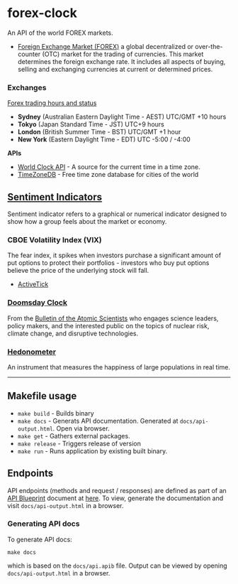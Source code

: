 # forex-clock
An API of the world FOREX markets.

- [Foreign Exchange Market (FOREX)](https://en.wikipedia.org/wiki/Foreign_exchange_market)
a global decentralized or over-the-counter (OTC) market for the trading of currencies. This market determines the
foreign exchange rate. It includes all aspects of buying, selling and exchanging currencies at current or determined
prices.

### Exchanges
[Forex trading hours and status](https://www.oanda.com/forex-trading/analysis/market-hours)
- **Sydney** (Australian Eastern Daylight Time - AEST) UTC/GMT +10 hours
- **Tokyo** (Japan Standard Time - JST) UTC+9 hours
- **London** (British Summer Time - BST) UTC/GMT +1 hour
- **New York** (Eastern Daylight Time - EDT) UTC -5:00 / -4:00

**APIs**
- [World Clock API](http://worldclockapi.com) - A source for the current time in a time zone.
- [TimeZoneDB](https://timezonedb.com/time-zones) - Free time zone database for cities of the world

## [Sentiment Indicators](https://www.investopedia.com/terms/s/sentimentindicator.asp)
Sentiment indicator refers to a graphical or numerical indicator designed to show how a group feels about the market or
economy.

### CBOE Volatility Index (VIX)
The fear index, it spikes when investors purchase a significant amount of put options  to protect their portfolios -
investors who buy put options believe the price of the underlying stock will fall.
- [ActiveTick](http://www.activetick.com)

### [Doomsday Clock](https://en.wikipedia.org/wiki/Doomsday_Clock)
From the [Bulletin of the Atomic Scientists](https://thebulletin.org/) who engages science leaders, policy makers, and
the interested public on the topics of nuclear risk, climate change, and disruptive technologies.

### [Hedonometer](http://hedonometer.org)
An instrument that measures the happiness of large populations in real time.

---

## Makefile usage

- `make build` - Builds binary
- `make docs` - Generats API documentation. Generated at `docs/api-output.html`. Open via browser.
- `make get` - Gathers external packages.
- `make release` - Triggers release of version
- `make run` - Runs application by existing built binary.

## Endpoints

API endpoints (methods and request / responses) are defined as part of an [API Blueprint](https://apiblueprint.org/) document at [here](https://github.com/deezone/forex-clock/blob/master/docs/api.apib). To view, generate the documentation and visit `docs/api-output.html` in a browser.

### Generating API docs

To generate API docs:

```
make docs
```

which is based on the `docs/api.apib` file. Output can be viewed by opening `docs/api-output.html` in a browser.
